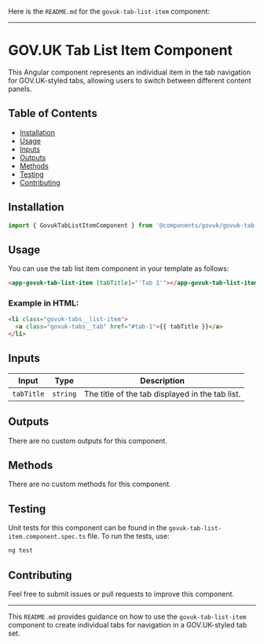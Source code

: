 Here is the `README.md` for the `govuk-tab-list-item` component:

---

# GOV.UK Tab List Item Component

This Angular component represents an individual item in the tab navigation for GOV.UK-styled tabs, allowing users to switch between different content panels.

## Table of Contents

- [Installation](#installation)
- [Usage](#usage)
- [Inputs](#inputs)
- [Outputs](#outputs)
- [Methods](#methods)
- [Testing](#testing)
- [Contributing](#contributing)

## Installation

```typescript
import { GovukTabListItemComponent } from '@components/govuk/govuk-tab-list-item/govuk-tab-list-item.component';
```

## Usage

You can use the tab list item component in your template as follows:

```html
<app-govuk-tab-list-item [tabTitle]="'Tab 1'"></app-govuk-tab-list-item>
```

### Example in HTML:

```html
<li class="govuk-tabs__list-item">
  <a class="govuk-tabs__tab" href="#tab-1">{{ tabTitle }}</a>
</li>
```

## Inputs

| Input      | Type     | Description                                     |
| ---------- | -------- | ----------------------------------------------- |
| `tabTitle` | `string` | The title of the tab displayed in the tab list. |

## Outputs

There are no custom outputs for this component.

## Methods

There are no custom methods for this component.

## Testing

Unit tests for this component can be found in the `govuk-tab-list-item.component.spec.ts` file. To run the tests, use:

```bash
ng test
```

## Contributing

Feel free to submit issues or pull requests to improve this component.

---

This `README.md` provides guidance on how to use the `govuk-tab-list-item` component to create individual tabs for navigation in a GOV.UK-styled tab set.
